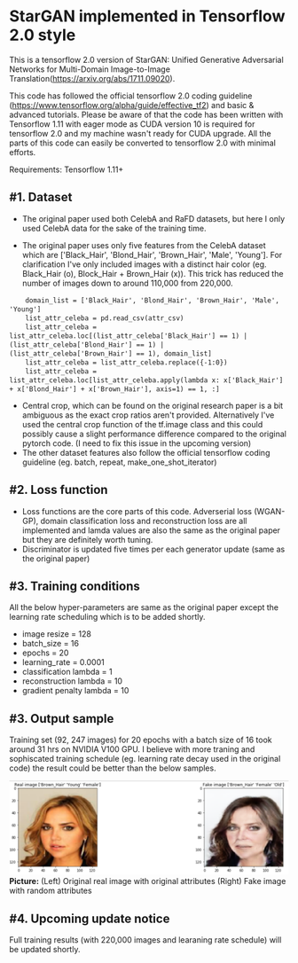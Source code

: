 # StarGAN implemented in Tensorflow 2.0 style 

This is a tensorflow 2.0 version of StarGAN: Unified Generative Adversarial Networks for Multi-Domain Image-to-Image Translation(https://arxiv.org/abs/1711.09020).  

This code has followed the official tensorflow 2.0 coding guideline (https://www.tensorflow.org/alpha/guide/effective_tf2) and basic & advanced tutorials. Please be aware of that the code has been written with Tensorflow 1.11 with eager mode as CUDA version 10 is required for tensorflow 2.0 and my machine wasn't ready for CUDA upgrade. All the parts of this code can easily be converted to tensorflow 2.0 with minimal efforts.  

Requirements: Tensorflow 1.11+

#1. Dataset
-----------------------
 - The original paper used both CelebA and RaFD datasets, but here I only used CelebA data for the sake of the training time.

 - The original paper uses only five features from the CelebA dataset which are ['Black_Hair', 'Blond_Hair', 'Brown_Hair', 'Male', 'Young']. For clarification I've only included images with a distinct hair color (eg. Black_Hair (o),  Block_Hair + Brown_Hair (x)). This trick has reduced the number of images down to around 110,000 from 220,000.
 
```
    domain_list = ['Black_Hair', 'Blond_Hair', 'Brown_Hair', 'Male', 'Young']
    list_attr_celeba = pd.read_csv(attr_csv)
    list_attr_celeba = list_attr_celeba.loc[(list_attr_celeba['Black_Hair'] == 1) | (list_attr_celeba['Blond_Hair'] == 1) | (list_attr_celeba['Brown_Hair'] == 1), domain_list]
    list_attr_celeba = list_attr_celeba.replace({-1:0})
    list_attr_celeba = list_attr_celeba.loc[list_attr_celeba.apply(lambda x: x['Black_Hair'] + x['Blond_Hair'] + x['Brown_Hair'], axis=1) == 1, :]
```
 
 - Central crop, which can be found on the original research paper is a bit ambiguous as the exact crop ratios aren't provided. Alternatively I've used the central crop function of the tf.image class and this could possibly cause a slight performance difference compared to the original pytorch code. (I need to fix this issue in the upcoming version)
 - The other dataset features also follow the official tensorflow coding guideline (eg. batch, repeat, make_one_shot_iterator)

#2. Loss function
--------------------------------------
 - Loss functions are the core parts of this code. Adverserial loss (WGAN-GP), domain classification loss and reconstruction loss are all implemented and lamda values are also the same as the original paper but they are definitely worth tuning.
 - Discriminator is updated five times per each generator update (same as the original paper)

#3. Training conditions 
--------------------------------------
 All the below hyper-parameters are same as the original paper except the learning rate scheduling which is to be added shortly.
 - image resize = 128 
 - batch_size = 16 
 - epochs = 20 
 - learning_rate = 0.0001 
 - classification lambda = 1
 - reconstruction lambda = 10
 - gradient penalty lambda = 10
   
#3. Output sample
----------------------------------------
Training set (92, 247 images) for 20 epochs with a batch size of 16 took around 31 hrs on NVIDIA V100 GPU. I believe with more traning and sophiscated training schedule (eg. learning rate decay used in the original code) the result could be better than the below samples.

![Representative image](https://github.com/jis478/Tensorflow/blob/master/TF2.0/StarGAN/imgs/a.PNG)<br>
**Picture:** (Left) Original real image with original attributes (Right) Fake image with random attributes 

#4. Upcoming update notice
-----------------------------------------
Full training results (with 220,000 images and learaning rate schedule) will be updated shortly.
